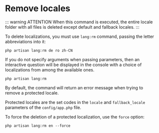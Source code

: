 # Remove locales

::: warning ATTENTION
When this command is executed, the entire locale folder with all files is deleted except default and fallback locales.
:::

To delete localizations, you must use `lang:rm` command, passing the letter abbreviations into it:

```bash:no-line-numbers
php artisan lang:rm de ro zh-CN
```

If you do not specify arguments when passing parameters, then an interactive question will be displayed in the console with a choice of localizations from among the available ones.

```bash:no-line-numbers
php artisan lang:rm
```

By default, the command will return an error message when trying to remove a protected locale.

Protected locales are the set codes in the `locale` and `fallback_locale` parameters of the `config/app.php` file.

To force the deletion of a protected localization, use the `force` option:

```bash:no-line-numbers
php artisan lang:rm en --force
```
